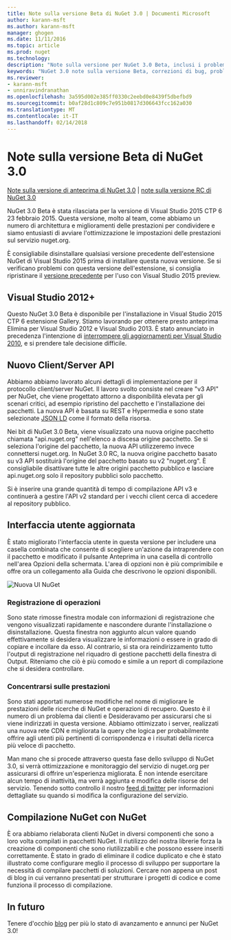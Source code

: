 ```yaml
---
title: Note sulla versione Beta di NuGet 3.0 | Documenti Microsoft
author: karann-msft
ms.author: karann-msft
manager: ghogen
ms.date: 11/11/2016
ms.topic: article
ms.prod: nuget
ms.technology: 
description: "Note sulla versione per NuGet 3.0 Beta, inclusi i problemi noti, correzioni di bug, le funzionalità aggiunte e dcr."
keywords: "NuGet 3.0 note sulla versione Beta, correzioni di bug, problemi noti, aggiunta di funzionalità, eseguire"
ms.reviewer:
- karann-msft
- unniravindranathan
ms.openlocfilehash: 3a595d002e385ff0330c2eebd0e8439f5dbefbd9
ms.sourcegitcommit: b0af28d1c809c7e951b0817d306643fcc162a030
ms.translationtype: MT
ms.contentlocale: it-IT
ms.lasthandoff: 02/14/2018
---
```

# <a name="nuget-30-beta-release-notes"></a>Note sulla versione Beta di NuGet 3.0

[Note sulla versione di anteprima di NuGet 3.0](../release-notes/nuget-3.0-preview.md) | [note sulla versione RC di NuGet 3.0](../release-notes/nuget-3.0-rc.md)

NuGet 3.0 Beta è stata rilasciata per la versione di Visual Studio 2015 CTP 6 23 febbraio 2015. Questa versione, molto al team, come abbiamo un numero di architettura e miglioramenti delle prestazioni per condividere e siamo entusiasti di avviare l'ottimizzazione le impostazioni delle prestazioni sul servizio nuget.org.

È consigliabile disinstallare qualsiasi versione precedente dell'estensione NuGet di Visual Studio 2015 prima di installare questa nuova versione.  Se si verificano problemi con questa versione dell'estensione, si consiglia ripristinare il [versione precedente](http://nuget.codeplex.com/downloads/get/909582) per l'uso con Visual Studio 2015 preview.

## <a name="visual-studio-2012"></a>Visual Studio 2012+

Questo NuGet 3.0 Beta è disponibile per l'installazione in Visual Studio 2015 CTP 6 estensione Gallery. Stiamo lavorando per ottenere presto anteprima Elimina per Visual Studio 2012 e Visual Studio 2013. È stato annunciato in precedenza l'intenzione di [interrompere gli aggiornamenti per Visual Studio 2010](http://blog.nuget.org/20141002/visual-studio-2010.html), e si prendere tale decisione difficile.

## <a name="new-clientserver-api"></a>Nuovo Client/Server API

Abbiamo abbiamo lavorato alcuni dettagli di implementazione per il protocollo client/server NuGet. Il lavoro svolto consiste nel creare "v3 API" per NuGet, che viene progettato attorno a disponibilità elevata per gli scenari critici, ad esempio ripristino del pacchetto e l'installazione dei pacchetti. La nuova API è basata su REST e Hypermedia e sono state selezionate [JSON LD](http://json-ld.org) come il formato della risorsa.

Nei bit di NuGet 3.0 Beta, viene visualizzato una nuova origine pacchetto chiamata "api.nuget.org" nell'elenco a discesa origine pacchetto.   Se si seleziona l'origine del pacchetto, la nuova API utilizzeremo invece connettersi nuget.org. In NuGet 3.0 RC, la nuova origine pacchetto basato su v3 API sostituirà l'origine del pacchetto basato su v2 "nuget.org".  È consigliabile disattivare tutte le altre origini pacchetto pubblico e lasciare api.nuget.org solo il repository pubblici solo pacchetto.

Si è inserire una grande quantità di tempo di compilazione API v3 e continuerà a gestire l'API v2 standard per i vecchi client cerca di accedere al repository pubblico.

## <a name="updated-ui"></a>Interfaccia utente aggiornata

È stato migliorato l'interfaccia utente in questa versione per includere una casella combinata che consente di scegliere un'azione da intraprendere con il pacchetto e modificato il pulsante Anteprima in una casella di controllo nell'area Opzioni della schermata.  L'area di opzioni non è più comprimibile e offre ora un collegamento alla Guida che descrivono le opzioni disponibili.

![Nuova UI NuGet](./media/NuGet-3.0-Beta/updated-ui.png)


### <a name="operation-logging"></a>Registrazione di operazioni

Sono state rimosse finestra modale con informazioni di registrazione che vengono visualizzati rapidamente e nascondere durante l'installazione o disinstallazione.  Questa finestra non aggiunto alcun valore quando effettivamente si desidera visualizzare le informazioni o essere in grado di copiare e incollare da esso.  Al contrario, si sta ora reindirizzamento tutto l'output di registrazione nel riquadro di gestione pacchetti della finestra di Output.  Riteniamo che ciò è più comodo e simile a un report di compilazione che si desidera controllare.


### <a name="focus-on-performance"></a>Concentrarsi sulle prestazioni

Sono stati apportati numerose modifiche nel nome di migliorare le prestazioni delle ricerche di NuGet e operazioni di recupero.  Questo è il numero di un problema dai clienti e Desideravamo per assicurarsi che si viene indirizzati in questa versione.  Abbiamo ottimizzato i server, realizzati una nuova rete CDN e migliorata la query che logica per probabilmente offrire agli utenti più pertinenti di corrispondenza e i risultati della ricerca più veloce di pacchetto.

Man mano che si procede attraverso questa fase dello sviluppo di NuGet 3.0, si verrà ottimizzazione e monitoraggio del servizio di nuget.org per assicurarsi di offrire un'esperienza migliorata.  È non intende esercitare alcun tempo di inattività, ma verrà aggiunta e modifica delle risorse del servizio.  Tenendo sotto controllo il nostro [feed di twitter](http://twitter.com/nuget) per informazioni dettagliate su quando si modifica la configurazione del servizio.

## <a name="building-nuget-with-nuget"></a>Compilazione NuGet con NuGet

È ora abbiamo rielaborata clienti NuGet in diversi componenti che sono a loro volta compilati in pacchetti NuGet. Il riutilizzo del nostra librerie forza la creazione di componenti che sono riutilizzabili e che possono essere inseriti correttamente.  È stato in grado di eliminare il codice duplicato e che è stato illustrato come configurare meglio il processo di sviluppo per supportare la necessità di compilare pacchetti di soluzioni.  Cercare non appena un post di blog in cui verranno presentati per strutturare i progetti di codice e come funziona il processo di compilazione.

## <a name="stay-tuned"></a>In futuro

Tenere d'occhio [blog](http://blog.nuget.org) per più lo stato di avanzamento e annunci per NuGet 3.0!
